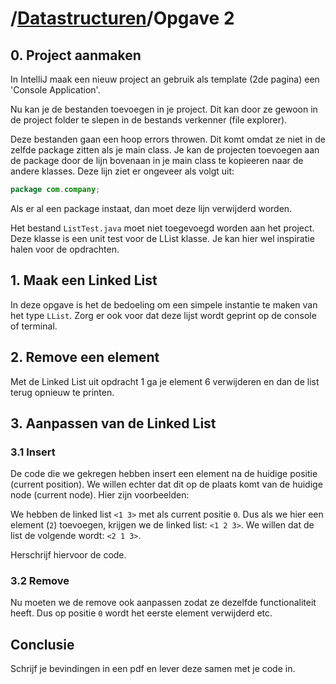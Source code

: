 
# /[Datastructuren](/datastructuren)/Opgave 2

## 0. Project aanmaken
In IntelliJ maak een nieuw project an gebruik als template (2de pagina) een 'Console Application'.

Nu kan je de bestanden toevoegen in je project. Dit kan door ze gewoon in  de project folder te slepen in de bestands verkenner (file explorer).

Deze bestanden gaan een hoop errors throwen. Dit komt omdat ze niet in de zelfde package zitten als je main class. Je kan de projecten toevoegen aan de package door de lijn bovenaan in je main class te kopieeren naar de andere klasses. Deze lijn ziet er ongeveer als volgt uit:
```java
package com.company;
```
Als er al een package instaat, dan moet deze lijn verwijderd worden.

Het bestand `ListTest.java` moet niet toegevoegd worden aan het project. Deze klasse is een unit test voor de LList klasse. Je kan hier wel inspiratie halen voor de opdrachten.

## 1. Maak een Linked List
In deze opgave is het de bedoeling om een simpele instantie te maken van het type `LList`. Zorg er ook voor dat deze lijst wordt geprint op de console of terminal.

## 2. Remove een element
Met de Linked List uit opdracht 1 ga je element 6 verwijderen en dan de list terug opnieuw te printen.

## 3. Aanpassen van de Linked List
### 3.1 Insert
De code die we gekregen hebben insert een element na de huidige positie (current position). We willen echter dat dit op de plaats komt van de huidige node (current node). Hier zijn voorbeelden:

We hebben de linked list `<1 3>` met als current positie `0`. Dus als we hier een element (`2`) toevoegen, krijgen we de linked list: `<1 2 3>`. We willen dat de list de volgende wordt: `<2 1 3>`.

Herschrijf hiervoor de code.

### 3.2 Remove
Nu moeten we de remove ook aanpassen zodat ze dezelfde functionaliteit heeft. Dus op positie `0` wordt het eerste element verwijderd etc.

## Conclusie
Schrijf je bevindingen in een pdf en lever deze samen met je code in.

